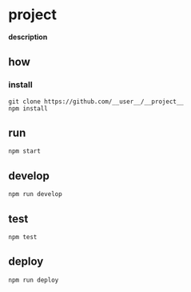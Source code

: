 # __project__

__description__

## how

### install

```
git clone https://github.com/__user__/__project__
npm install
```

## run

```
npm start
```

## develop

```
npm run develop
```

## test

```
npm test
```

## deploy

```
npm run deploy
```

